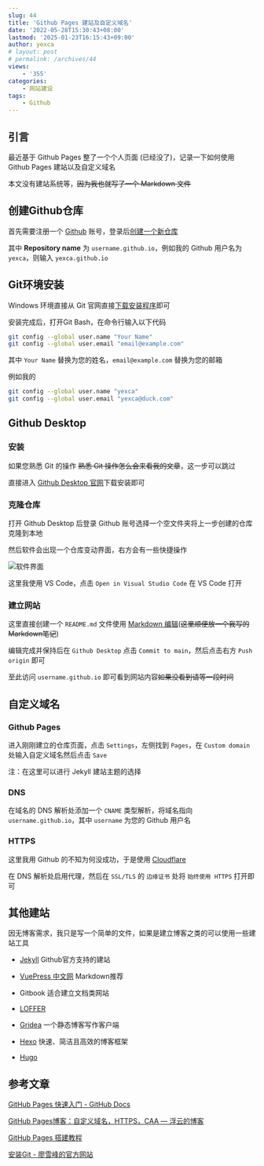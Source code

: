 ```yaml
---
slug: 44
title: 'Github Pages 建站及自定义域名'
date: '2022-05-28T15:30:43+08:00'
lastmod: '2025-01-23T16:15:43+09:00'
author: yexca
# layout: post
# permalink: /archives/44
views:
    - '355'
categories:
    - 网站建设
tags:
    - Github
---
```


## 引言

最近基于 Github Pages 整了一个个人页面 (已经没了)，记录一下如何使用 Github Pages 建站以及自定义域名

本文没有建站系统等，~~因为我也就写了一个 Markdown 文件~~

## 创建Github仓库

首先需要注册一个 [Github](https://github.com) 账号，登录后[创建一个新仓库](https://github.com/new)

其中 **Repository name** 为 `username.github.io`，例如我的 Github 用户名为 `yexca`，则输入 `yexca.github.io`

## Git环境安装

Windows 环境直接从 Git 官网直接[下载安装程序](https://git-scm.com/downloads)即可

安装完成后，打开Git Bash，在命令行输入以下代码

```bash
git config --global user.name "Your Name"
git config --global user.email "email@example.com"
```

其中 `Your Name` 替换为您的姓名，`email@example.com` 替换为您的邮箱

例如我的

```bash
git config --global user.name "yexca"
git config --global user.email "yexca@duck.com"
```

## Github Desktop

### 安装

如果您熟悉 Git 的操作 ~~熟悉 Git 操作怎么会来看我的文章~~，这一步可以跳过

直接进入 [Github Desktop 官网](Https://desktop.github.com)下载安装即可

### 克隆仓库

打开 Github Desktop 后登录 Github 账号选择一个空文件夹将上一步创建的仓库克隆到本地

然后软件会出现一个仓库变动界面，右方会有一些快捷操作

![软件界面](https://cdn.jsdelivr.net/gh/yexca/picx-images-hosting@master/2022/05-GithubPages建站/image.43qnbq0gw800.webp)

这里我使用 VS Code，点击 `Open in Visual Studio Code` 在 VS Code 打开

### 建立网站

这里直接创建一个 `README.md` 文件使用 [Markdown 编辑](https://blog.yexca.net/archives/43)(~~这里顺便放一个我写的Markdown笔记~~)

编辑完成并保持后在 `Github Desktop` 点击 `Commit to main`，然后点击右方 `Push origin` 即可

至此访问 `username.github.io` 即可看到网站内容~~如果没看到请等一段时间~~

## 自定义域名

### Github Pages

进入刚刚建立的仓库页面，点击 `Settings`，左侧找到 `Pages`，在 `Custom domain` 处输入自定义域名然后点击 `Save`

注：在这里可以进行 Jekyll 建站主题的选择

### DNS

在域名的 DNS 解析处添加一个 `CNAME` 类型解析，将域名指向 `username.github.io`，其中 `username` 为您的 Github 用户名

### HTTPS

这里我用 Github 的不知为何没成功，于是使用 [Cloudflare](https://cloudflare.com/zh-cn/)

在 DNS 解析处启用代理，然后在 `SSL/TLS` 的 `边缘证书` 处将 `始终使用 HTTPS` 打开即可

## 其他建站

因无博客需求，我只是写一个简单的文件，如果是建立博客之类的可以使用一些建站工具

* [Jekyll](http://jekyllrb.com/) Github官方支持的建站
* [VuePress 中文网](http://caibaojian.com/vuepress/) Markdown推荐

* Gitbook 适合建立文档类网站
* [LOFFER](https://fromendworld.github.io/LOFFER/)
* [Gridea](https://gridea.dev/) 一个静态博客写作客户端
* [Hexo](https://hexo.io/zh-cn/) 快速、简洁且高效的博客框架
* [Hugo](https://gohugo.io/)

## 参考文章

[GitHub Pages 快速入门 - GitHub Docs](https://docs.github.com/cn/pages/quickstart)

[GitHub Pages博客：自定义域名，HTTPS，CAA — 浮云的博客](https://last2win.com/2020/02/21/github-pages-https/)

[GitHub Pages 搭建教程](https://sspai.com/post/54608)

[安装Git - 廖雪峰的官方网站](https://www.liaoxuefeng.com/wiki/896043488029600/896067074338496)
